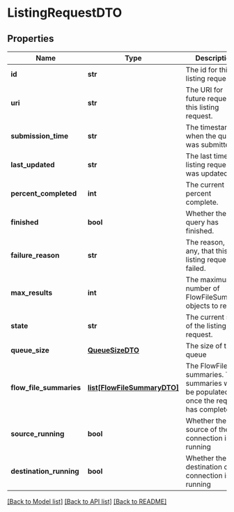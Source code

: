 # ListingRequestDTO

## Properties
Name | Type | Description | Notes
------------ | ------------- | ------------- | -------------
**id** | **str** | The id for this listing request. | [optional] 
**uri** | **str** | The URI for future requests to this listing request. | [optional] 
**submission_time** | **str** | The timestamp when the query was submitted. | [optional] 
**last_updated** | **str** | The last time this listing request was updated. | [optional] 
**percent_completed** | **int** | The current percent complete. | [optional] 
**finished** | **bool** | Whether the query has finished. | [optional] 
**failure_reason** | **str** | The reason, if any, that this listing request failed. | [optional] 
**max_results** | **int** | The maximum number of FlowFileSummary objects to return | [optional] 
**state** | **str** | The current state of the listing request. | [optional] 
**queue_size** | [**QueueSizeDTO**](QueueSizeDTO.md) | The size of the queue | [optional] 
**flow_file_summaries** | [**list[FlowFileSummaryDTO]**](FlowFileSummaryDTO.md) | The FlowFile summaries. The summaries will be populated once the request has completed. | [optional] 
**source_running** | **bool** | Whether the source of the connection is running | [optional] 
**destination_running** | **bool** | Whether the destination of the connection is running | [optional] 

[[Back to Model list]](../nifiDocs.md#documentation-for-models) [[Back to API list]](../nifiDocs.md#documentation-for-api-endpoints) [[Back to README]](../nifiDocs.md)


